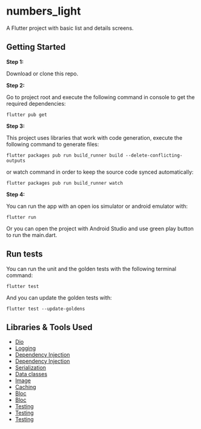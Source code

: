 # numbers_light

A Flutter project with basic list and details screens.

## Getting Started

**Step 1:**

Download or clone this repo.

**Step 2:**

Go to project root and execute the following command in console to get the required dependencies:

```
flutter pub get 
```

**Step 3:**

This project uses libraries that work with code generation, execute the following command to generate files:

```
flutter packages pub run build_runner build --delete-conflicting-outputs
```

or watch command in order to keep the source code synced automatically:

```
flutter packages pub run build_runner watch
```

**Step 4:**

You can run the app with an open ios simulator or android emulator with:

```
flutter run
```

Or you can open the project with Android Studio and use green play button to run the main.dart.

## Run tests

You can run the unit and the golden tests with the following terminal command:

```
flutter test
```

And you can update the golden tests with:

```
flutter test --update-goldens
```

## Libraries & Tools Used

* [Dio](https://github.com/flutterchina/dio)
* [Logging](https://pub.dev/packages/dio_logging_interceptor)
* [Dependency Injection](https://github.com/fluttercommunity/get_it)
* [Dependency Injection](https://pub.dev/packages/injectable)
* [Serialization](https://pub.dev/packages/json_annotation)
* [Data classes](https://pub.dev/packages/freezed)
* [Image](https://pub.dev/packages/cached_network_image)
* [Caching](https://pub.dev/packages/flutter_cache_manager)
* [Bloc](https://pub.dev/packages/bloc)
* [Bloc](https://pub.dev/packages/flutter_bloc)
* [Testing](https://pub.dev/packages/bloc_test)
* [Testing](https://pub.dev/packages/mockito)
* [Testing](https://pub.dev/packages/golden_toolkit)